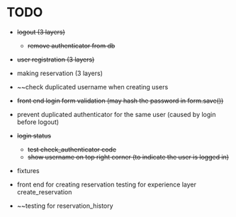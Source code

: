 # TODO

- ~~logout (3 layers)~~
    - ~~remove authenticator from db~~
- ~~user registration (3 layers)~~
- making reservation (3 layers)
- ~~check duplicated username when creating users
- ~~front end login form validation (may hash the password in form.save())~~
- prevent duplicated authenticator for the same user (caused by login before logout)
- ~~login status~~
    - ~~test check_authenticator code~~
    - ~~show username on top right corner (to indicate the user is logged in)~~

- fixtures
- front end for creating reservation
	testing for experience layer create_reservation
- ~~testing for reservation_history
